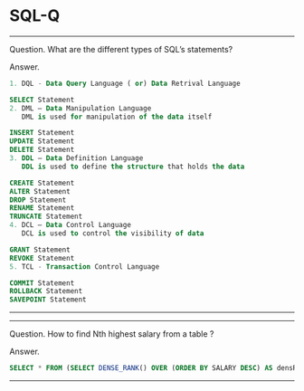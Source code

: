 # SQL-Q
***
Question. What are the different types of SQL’s statements? 

Answer.
```SQL
1. DQL - Data Query Language ( or) Data Retrival Language 

SELECT Statement 
2. DML – Data Manipulation Language
   DML is used for manipulation of the data itself

INSERT Statement
UPDATE Statement
DELETE Statement
3. DDL – Data Definition Language
   DDL is used to define the structure that holds the data

CREATE Statement
ALTER Statement
DROP Statement
RENAME Statement
TRUNCATE Statement
4. DCL – Data Control Language 
   DCL is used to control the visibility of data

GRANT Statement
REVOKE Statement
5. TCL - Transaction Control Language

COMMIT Statement
ROLLBACK Statement
SAVEPOINT Statement
```
***

***
Question. How to find Nth highest salary from a table ?

Answer.
```SQL
SELECT * FROM (SELECT DENSE_RANK() OVER (ORDER BY SALARY DESC) AS densRank,firstname,Salary FROM Employee ) AS Maxs WHERE densRank = 3
```
***
